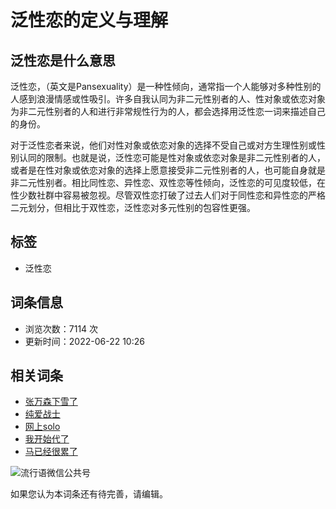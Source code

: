 # 泛性恋的定义与理解

## 泛性恋是什么意思

泛性恋，（英文是Pansexuality）是一种性倾向，通常指一个人能够对多种性别的人感到浪漫情感或性吸引。许多自我认同为非二元性别者的人、性对象或依恋对象为非二元性别者的人和进行非常规性行为的人，都会选择用泛性恋一词来描述自己的身份。

对于泛性恋者来说，他们对性对象或依恋对象的选择不受自己或对方生理性别或性别认同的限制。也就是说，泛性恋可能是性对象或依恋对象是非二元性别者的人，或者是在性对象或依恋对象的选择上愿意接受非二元性别者的人，也可能自身就是非二元性别者。相比同性恋、异性恋、双性恋等性倾向，泛性恋的可见度较低，在性少数社群中容易被忽视。尽管双性恋打破了过去人们对于同性恋和异性恋的严格二元划分，但相比于双性恋，泛性恋对多元性别的包容性更强。

## 标签

- 泛性恋

## 词条信息

- 浏览次数：7114 次
- 更新时间：2022-06-22 10:26

## 相关词条

- [张万森下雪了](doc-view-3800.html "张万森下雪了")
- [纯爱战士](doc-view-3710.html "纯爱战士")
- [网上solo](doc-view-148.html "网上solo")
- [我开始代了](doc-view-2656.html "我开始代了")
- [马已经很累了](doc-view-1603.html "马已经很累了")

![流行语微信公共号](/img/weixin.jpg) 

如果您认为本词条还有待完善，请编辑。